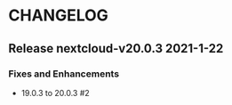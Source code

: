 # CHANGELOG

## Release nextcloud-v20.0.3  2021-1-22
### Fixes and Enhancements
- 19.0.3 to 20.0.3 #2
